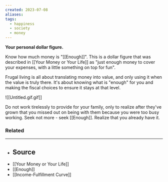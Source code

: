 ```yaml
---
created: 2023-07-08
aliases: 
tags:
  - happiness
  - society
  - money
---
```

**Your personal dollar figure.**

Know how much money is "[[Enough]]". This is a dollar figure that was described in [[Your Money or Your Life]] as "just enough money to cover your expenses, with a little something on top for fun". 

Frugal living is all about translating money into value, and only using it when the value is truly there. It's about knowing what is "enough" for you and making the fiscal choices to ensure it stays at that level.

![[Untitled.gif.gif]]

Do not work tirelessly to provide for your family, only to realize after they've grown that you missed out on being with them because you were too busy working. Seek not more - seek [[Enough]]. Realize that you already have it.

### Related
- ---
- ## Source
- [[Your Money or Your Life]]
- [[Enough]] 
- [[Income-Fulfillment Curve]]